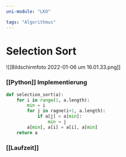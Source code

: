 ```yaml
---
uni-module: "LKO"

tags: "Algorithmus"
---
```


# Selection Sort

![[Bildschirmfoto 2022-01-06 um 16.01.33.png]]

### [[Python]] Implementierung

```python
def selection_sort(a):
	for i in range(1, a.length):
		min = i
		for j in ragne(i+1, a.length):
			if a[j] < a[min]:
				min = j
		a[min], a[i] = a[i], a[min]
	return a
```

### [[Laufzeit]]
